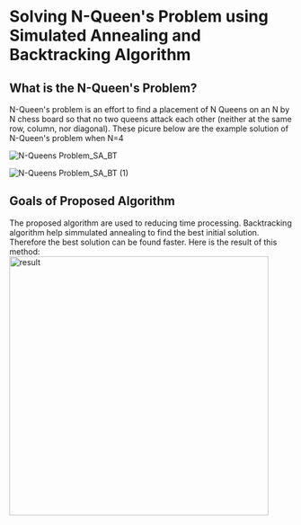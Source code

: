 # Solving N-Queen's Problem using Simulated Annealing and Backtracking Algorithm
## What is the N-Queen's Problem?
N-Queen's problem is an effort to find a placement of N Queens on an N by N chess board so that no two queens attack each other (neither at the same row, column, nor diagonal).
These picure below are the example solution of N-Queen's problem when N=4

![N-Queens Problem_SA_BT](https://github.com/syifafatma/Solving-N-Queens-Problem-using-Backtracking-and-Simmulated-Annealing-Algorithm/assets/88698082/8deb2517-9502-42b6-83cb-d8bc9430326d)

![N-Queens Problem_SA_BT (1)](https://github.com/syifafatma/Solving-N-Queens-Problem-using-Backtracking-and-Simmulated-Annealing-Algorithm/assets/88698082/06a35967-4e4b-4bfd-9875-a0047200d514)

## Goals of Proposed Algorithm
The proposed algorithm are used to reducing time processing. Backtracking algorithm help simmulated annealing to find the best initial solution. Therefore the best solution can be found faster.
Here is the result of this method:
<img width="461" alt="result" src="https://github.com/syifafatma/Solving-N-Queens-Problem-using-Backtracking-and-Simmulated-Annealing-Algorithm/assets/88698082/7d4d4d31-340b-4f0d-8d87-e729ce717e7c">

